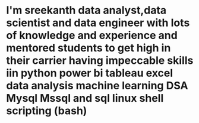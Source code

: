 # I'm sreekanth data analyst,data scientist and data engineer with lots of knowledge and experience and mentored students to get high in their carrier having impeccable skills iin python power bi tableau excel data analysis machine learning DSA Mysql Mssql and sql linux shell scripting (bash)
